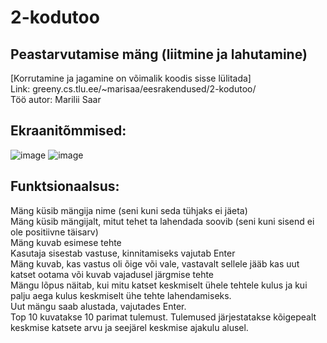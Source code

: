 # 2-kodutoo

## Peastarvutamise mäng (liitmine ja lahutamine) 
[Korrutamine ja jagamine on võimalik koodis sisse lülitada]  
Link: greeny.cs.tlu.ee/~marisaa/eesrakendused/2-kodutoo/  
Töö autor: Marilii Saar

## Ekraanitõmmised:
![image](https://user-images.githubusercontent.com/70939416/113481858-a0e76a00-94a4-11eb-8e36-0210bec01dfb.png)
![image](https://user-images.githubusercontent.com/70939416/113481877-b492d080-94a4-11eb-8c9c-34633bc413f0.png)


## Funktsionaalsus:
Mäng küsib mängija nime (seni kuni seda tühjaks ei jäeta)  
Mäng küsib mängijalt, mitut tehet ta lahendada soovib (seni kuni sisend ei ole positiivne täisarv)  
Mäng kuvab esimese tehte  
Kasutaja sisestab vastuse, kinnitamiseks vajutab Enter  
Mäng kuvab, kas vastus oli õige või vale, vastavalt sellele jääb kas uut katset ootama või kuvab vajadusel järgmise tehte  
Mängu lõpus näitab, kui mitu katset keskmiselt ühele tehtele kulus ja kui palju aega kulus keskmiselt ühe tehte lahendamiseks.  
Uut mängu saab alustada, vajutades Enter.  
Top 10 kuvatakse 10 parimat tulemust. Tulemused järjestatakse kõigepealt keskmise katsete arvu ja seejärel keskmise ajakulu alusel.  
